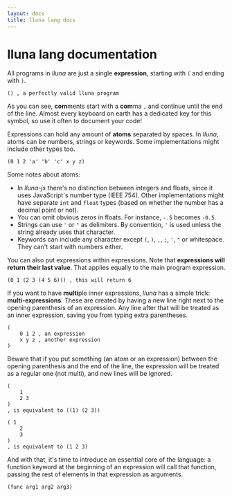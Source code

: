 ```yaml
---
layout: docs
title: lluna lang docs
---
```


# lluna lang documentation

All programs in _lluna_ are just a single **expression**, starting with `(` and ending with `)`.

```
() , a perfectly valid lluna program
```

As you can see, **com**ments start with a **com**ma `,` and continue until the end of the line. Almost every keyboard on earth has a dedicated key for this symbol, so use it often to document your code!

Expressions can hold any amount of **atoms** separated by spaces. In _lluna_, atoms can be numbers, strings or keywords. Some implementations might include other types too.

```
(0 1 2 'a' 'b' 'c' x y z)
```

Some notes about atoms:

- In _lluna-js_ there's no distinction between integers and floats, since it uses JavaScript's number type (IEEE 754). Other implementations might have separate `int` and `float` types (based on whether the number has a decimal point or not).
- You can omit obvious zeros in floats. For instance, `-.5` becomes `-0.5`.
- Strings can use `'` or `"` as delimiters. By convention, `'` is used unless the string already uses that character.
- Keywords can include any character except `(`, `)`, `,`, `;`, `'`, `"` or whitespace. They can't start with numbers either.

You can also put expressions within expressions. Note that **expressions will return their last value**. That applies equally to the main program expression.

```
(0 1 (2 3 (4 5 6))) , this will return 6
```

If you want to have **multi**ple inner expressions, _lluna_ has a simple trick: **multi-expressions**. These are created by having a new line right next to the opening parenthesis of an expression. Any line after that will be treated as an inner expression, saving you from typing extra parentheses.

```
(
    0 1 2 , an expression
    x y z , another expression
)
```

Beware that if you put something (an atom or an expression) between the opening parenthesis and the end of the line, the expression will be treated as a regular one (not multi), and new lines will be ignored.

```
(
    1
    2 3
)
, is equivalent to ((1) (2 3))

( 1
    2
    3
)
, is equivalent to (1 2 3)
```

And with that, it's time to introduce an essential core of the language: a function keyword at the beginning of an expression will call that function, passing the rest of elements in that expression as arguments.

```
(func arg1 arg2 arg3)
```
